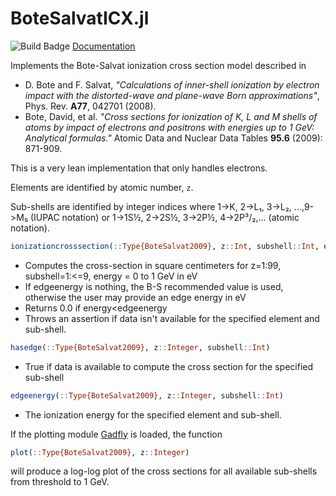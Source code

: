 # BoteSalvatICX.jl

![Build Badge](https://travis-ci.com/usnistgov/BoteSalvatICX.jl.svg?branch=master) [Documentation](https://pages.nist.gov/BoteSalvatICX.jl)

Implements the Bote-Salvat ionization cross section model described in

* D. Bote and F. Salvat, _"Calculations of inner-shell ionization by electron impact with the distorted-wave and plane-wave Born approximations"_, Phys. Rev. **A77**, 042701 (2008).
* Bote, David, et al. _"Cross sections for ionization of K, L and M shells of atoms by impact of electrons and positrons with energies up to 1 GeV: Analytical formulas."_ Atomic Data and Nuclear Data Tables **95.6** (2009): 871-909.

This is a very lean implementation that only handles electrons.

Elements are identified by atomic number, `z`.

Sub-shells are identified by integer indices where 1->K, 2->L₁, 3->L₂, ...,9->M₅ (IUPAC notation) or
1->1S½, 2->2S½, 3->2P½, 4->2P³/₂,... (atomic notation).

```julia
ionizationcrosssection(::Type{BoteSalvat2009}, z::Int, subshell::Int, energy::AbstractFloat, edgeenergy::AbstractFloat=edgeenergy(BoteSalvat2009, z, subshell))
```
* Computes the cross-section in square centimeters for z=1:99, subshell=1:<=9, energy = 0 to 1 GeV in eV
* If edgeenergy is nothing, the B-S recommended value is used, otherwise the user may provide an edge energy in eV
* Returns 0.0 if energy<edgeenergy
* Throws an assertion if data isn't available for the specified element and sub-shell.

```julia
hasedge(::Type{BoteSalvat2009}, z::Integer, subshell::Int)
```
* True if data is available to compute the cross section for the specified sub-shell

```julia
edgeenergy(::Type{BoteSalvat2009}, z::Integer, subshell::Int)
```
* The ionization energy for the specified element and sub-shell.


If the plotting module [Gadfly](https://github.com/GiovineItalia/Gadfly.jl) is loaded, the function
```julia
plot(::Type{BoteSalvat2009}, z::Integer)
```
will produce a log-log plot of the cross sections for all available sub-shells from threshold to 1 GeV.

